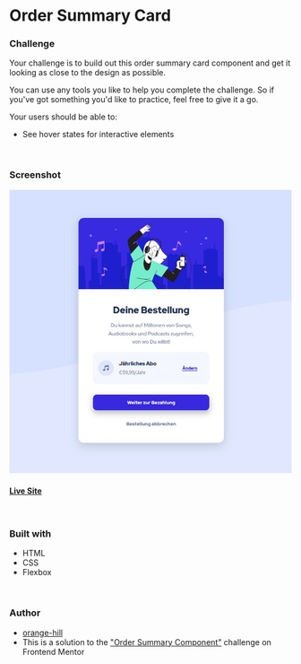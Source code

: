 # Order Summary Card



### Challenge

Your challenge is to build out this order summary card component and get it looking as close to the design as possible.

You can use any tools you like to help you complete the challenge. So if you've got something you'd like to practice, feel free to give it a go.

Your users should be able to:

- See hover states for interactive elements


<br>


### Screenshot 
![](./img/screenshot_order.jpg) 

#### [Live Site](https://orange-hill.github.io/order-summary-card/)


<br>


### Built with

- HTML
- CSS
- Flexbox

<br>

### Author

- [orange-hill](https://www.orange-hill.net)
- This is a solution to the ["Order Summary Component"](https://www.frontendmentor.io/challenges/order-summary-component-QlPmajDUj) challenge on Frontend Mentor

